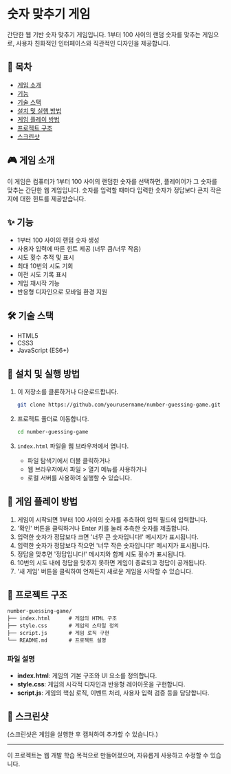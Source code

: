 # 숫자 맞추기 게임

간단한 웹 기반 숫자 맞추기 게임입니다. 1부터 100 사이의 랜덤 숫자를 맞추는 게임으로, 사용자 친화적인 인터페이스와 직관적인 디자인을 제공합니다.

## 📝 목차

- [게임 소개](#게임-소개)
- [기능](#기능)
- [기술 스택](#기술-스택)
- [설치 및 실행 방법](#설치-및-실행-방법)
- [게임 플레이 방법](#게임-플레이-방법)
- [프로젝트 구조](#프로젝트-구조)
- [스크린샷](#스크린샷)

## 🎮 게임 소개

이 게임은 컴퓨터가 1부터 100 사이의 랜덤한 숫자를 선택하면, 플레이어가 그 숫자를 맞추는 간단한 웹 게임입니다. 숫자를 입력할 때마다 입력한 숫자가 정답보다 큰지 작은지에 대한 힌트를 제공받습니다.

## ✨ 기능

- 1부터 100 사이의 랜덤 숫자 생성
- 사용자 입력에 따른 힌트 제공 (너무 큼/너무 작음)
- 시도 횟수 추적 및 표시
- 최대 10번의 시도 기회
- 이전 시도 기록 표시
- 게임 재시작 기능
- 반응형 디자인으로 모바일 환경 지원

## 🛠 기술 스택

- HTML5
- CSS3
- JavaScript (ES6+)

## 🚀 설치 및 실행 방법

1. 이 저장소를 클론하거나 다운로드합니다.
   ```bash
   git clone https://github.com/yourusername/number-guessing-game.git
   ```

2. 프로젝트 폴더로 이동합니다.
   ```bash
   cd number-guessing-game
   ```

3. `index.html` 파일을 웹 브라우저에서 엽니다.
   - 파일 탐색기에서 더블 클릭하거나
   - 웹 브라우저에서 파일 > 열기 메뉴를 사용하거나
   - 로컬 서버를 사용하여 실행할 수 있습니다.

## 🎯 게임 플레이 방법

1. 게임이 시작되면 1부터 100 사이의 숫자를 추측하여 입력 필드에 입력합니다.
2. '확인' 버튼을 클릭하거나 Enter 키를 눌러 추측한 숫자를 제출합니다.
3. 입력한 숫자가 정답보다 크면 '너무 큰 숫자입니다!' 메시지가 표시됩니다.
4. 입력한 숫자가 정답보다 작으면 '너무 작은 숫자입니다!' 메시지가 표시됩니다.
5. 정답을 맞추면 '정답입니다!' 메시지와 함께 시도 횟수가 표시됩니다.
6. 10번의 시도 내에 정답을 맞추지 못하면 게임이 종료되고 정답이 공개됩니다.
7. '새 게임' 버튼을 클릭하여 언제든지 새로운 게임을 시작할 수 있습니다.

## 📁 프로젝트 구조

```
number-guessing-game/
├── index.html      # 게임의 HTML 구조
├── style.css       # 게임의 스타일 정의
├── script.js       # 게임 로직 구현
└── README.md       # 프로젝트 설명
```

### 파일 설명

- **index.html**: 게임의 기본 구조와 UI 요소를 정의합니다.
- **style.css**: 게임의 시각적 디자인과 반응형 레이아웃을 구현합니다.
- **script.js**: 게임의 핵심 로직, 이벤트 처리, 사용자 입력 검증 등을 담당합니다.

## 📸 스크린샷

(스크린샷은 게임을 실행한 후 캡처하여 추가할 수 있습니다.)

---

이 프로젝트는 웹 개발 학습 목적으로 만들어졌으며, 자유롭게 사용하고 수정할 수 있습니다.